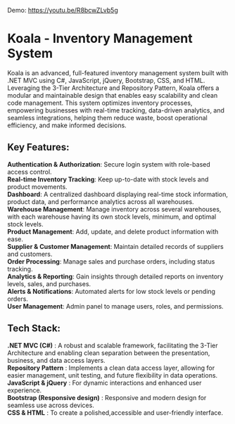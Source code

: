 Demo:
https://youtu.be/R8bcwZLvb5g

# Koala - Inventory Management System

Koala is an advanced, full-featured inventory management system built with .NET MVC using C#, JavaScript, jQuery, Bootstrap, CSS, and HTML. Leveraging the 3-Tier Architecture and Repository Pattern, Koala offers a modular and maintainable design that enables easy scalability and clean code management. This system optimizes inventory processes, empowering businesses with real-time tracking, data-driven analytics, and seamless integrations, helping them reduce waste, boost operational efficiency, and make informed decisions.

## Key Features:

**Authentication & Authorization**: Secure login system with role-based access control.<br/>
**Real-time Inventory Tracking**: Keep up-to-date with stock levels and product movements.<br/>
**Dashboard**: A centralized dashboard displaying real-time stock information, product data, and performance analytics across all warehouses.<br/>
**Warehouse Management**: Manage inventory across several warehouses, with each warehouse having its own stock levels, minimum, and optimal stock levels.<br/>
**Product Management**: Add, update, and delete product information with ease.<br/>
**Supplier & Customer Management**: Maintain detailed records of suppliers and customers.<br/>
**Order Processing**: Manage sales and purchase orders, including status tracking.<br/>
**Analytics & Reporting**: Gain insights through detailed reports on inventory levels, sales, and purchases.<br/>
**Alerts & Notifications**: Automated alerts for low stock levels or pending orders.<br/>
**User Management**: Admin panel to manage users, roles, and permissions.<br/>

## Tech Stack:

**.NET MVC (C#)** :
A robust and scalable framework, facilitating the 3-Tier Architecture and enabling clean separation between the presentation, business, and data access layers.<br/>
**Repository Pattern** :
Implements a clean data access layer, allowing for easier management, unit testing, and future flexibility in data operations.<br/>
**JavaScript & jQuery** :
For dynamic interactions and enhanced user experience. <br/>
**Bootstrap (Responsive design)** :
Responsive and modern design for seamless use across devices.<br/>
**CSS & HTML** :
To create a polished,accessible and user-friendly interface.<br/>
